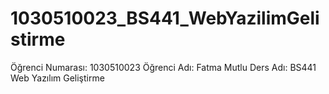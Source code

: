 # 1030510023_BS441_WebYazilimGelistirme
Öğrenci Numarası: 1030510023
Öğrenci Adı: Fatma Mutlu
Ders Adı: BS441 Web Yazılım Geliştirme
